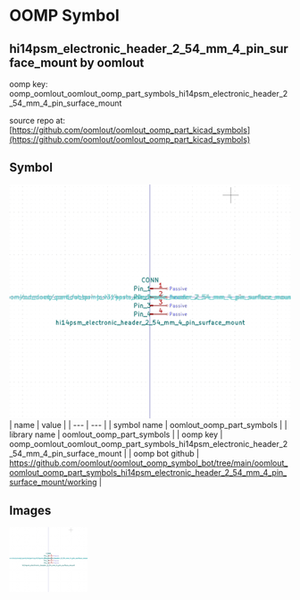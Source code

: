 # OOMP Symbol  
## hi14psm_electronic_header_2_54_mm_4_pin_surface_mount  by oomlout  
  
oomp key: oomp_oomlout_oomlout_oomp_part_symbols_hi14psm_electronic_header_2_54_mm_4_pin_surface_mount  
  
source repo at: [https://github.com/oomlout/oomlout_oomp_part_kicad_symbols](https://github.com/oomlout/oomlout_oomp_part_kicad_symbols)  
## Symbol  
  
[![working.png](working_600.png)](working.png)  
| name | value | 
| --- | --- | 
| symbol name | oomlout_oomp_part_symbols | 
| library name | oomlout_oomp_part_symbols | 
| oomp key | oomp_oomlout_oomlout_oomp_part_symbols_hi14psm_electronic_header_2_54_mm_4_pin_surface_mount | 
| oomp bot github | https://github.com/oomlout/oomlout_oomp_symbol_bot/tree/main/oomlout_oomlout_oomp_part_symbols_hi14psm_electronic_header_2_54_mm_4_pin_surface_mount/working | 
## Images  
  
[![working.png](working_140.png)](working.png)  
